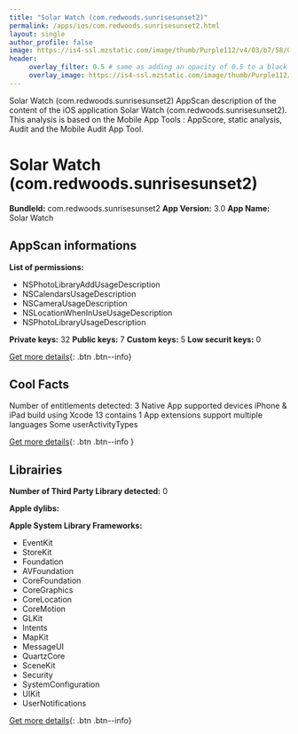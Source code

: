 ```yaml
---
title: "Solar Watch (com.redwoods.sunrisesunset2)"
permalink: /apps/ios/com.redwoods.sunrisesunset2.html
layout: single
author_profile: false
image: https://is4-ssl.mzstatic.com/image/thumb/Purple112/v4/03/b7/58/03b75884-5f2b-cff2-e9ee-86f067cc741f/AppIcon-0-1x_U007emarketing-0-7-0-sRGB-85-220.png/512x512bb.jpg
header: 
     overlay_filter: 0.5 # same as adding an opacity of 0.5 to a black background
     overlay_image: https://is4-ssl.mzstatic.com/image/thumb/Purple112/v4/03/b7/58/03b75884-5f2b-cff2-e9ee-86f067cc741f/AppIcon-0-1x_U007emarketing-0-7-0-sRGB-85-220.png/512x512bb.jpg
---
```

Solar Watch (com.redwoods.sunrisesunset2) AppScan description of the content of the iOS application Solar Watch (com.redwoods.sunrisesunset2). This analysis is based on the Mobile App Tools : AppScore, static analysis, Audit and the Mobile Audit App Tool.

# Solar Watch (com.redwoods.sunrisesunset2)

**BundleId:** com.redwoods.sunrisesunset2
**App Version:** 3.0
**App Name:** Solar Watch


## AppScan informations 

**List of permissions:** 
- NSPhotoLibraryAddUsageDescription
- NSCalendarsUsageDescription
- NSCameraUsageDescription
- NSLocationWhenInUseUsageDescription
- NSPhotoLibraryUsageDescription
  
  
**Private keys:** 32
**Public keys:** 7
**Custom keys:** 5
**Low securit keys:** 0
  
[Get more details](/pricing.html){: .btn .btn--info}

## Cool Facts

Number of entitlements detected: 3
Native App
supported devices iPhone & iPad
build using Xcode 13
contains 1 App extensions
support multiple languages
Some userActivityTypes
  
[Get more details](/pricing.html){: .btn .btn--info }

## Librairies 
**Number of Third Party Library detected:** 0


**Apple dylibs:**


**Apple System Library Frameworks:**
- EventKit
- StoreKit
- Foundation
- AVFoundation
- CoreFoundation
- CoreGraphics
- CoreLocation
- CoreMotion
- GLKit
- Intents
- MapKit
- MessageUI
- QuartzCore
- SceneKit
- Security
- SystemConfiguration
- UIKit
- UserNotifications


  
[Get more details](/pricing.html){: .btn .btn--info}

